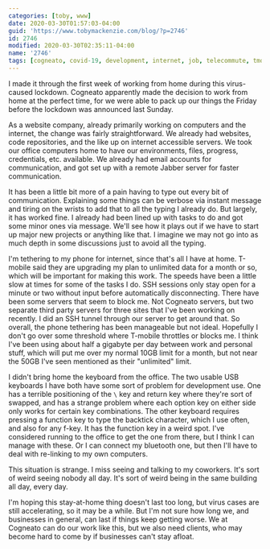 ```yaml
---
categories: [toby, www]
date: 2020-03-30T01:57:03-04:00
guid: 'https://www.tobymackenzie.com/blog/?p=2746'
id: 2746
modified: 2020-03-30T02:35:11-04:00
name: '2746'
tags: [cogneato, covid-19, development, internet, job, telecommute, tmobile, web]
---
```


I made it through the first week of working from home during this virus-caused lockdown.<!--more-->  Cogneato apparently made the decision to work from home at the perfect time, for we were able to pack up our things the Friday before the lockdown was announced last Sunday.

As a website company, already primarily working on computers and the internet, the change was fairly straightforward.  We already had websites, code repositories, and the like up on internet accessible servers.  We took our office computers home to have our environments, files, progress, credentials, etc. available.  We already had email accounts for communication, and got set up with a remote Jabber server for faster communication.

It has been a little bit more of a pain having to type out every bit of communication.  Explaining some things can be verbose via instant message and tiring on the wrists to add that to all the typing I already do.  But largely, it has worked fine.  I already had been lined up with tasks to do and got some minor ones via message.  We'll see how it plays out if we have to start up major new projects or anything like that.  I imagine we may not go into as much depth in some discussions just to avoid all the typing.

I'm tethering to my phone for internet, since that's all I have at home.  T-mobile said they are upgrading my plan to unlimited data for a month or so, which will be important for making this work.  The speeds have been a little slow at times for some of the tasks I do.  SSH sessions only stay open for a minute or two without input before automatically disconnecting.  There have been some servers that seem to block me.  Not Cogneato servers, but two separate third party servers for three sites that I've been working on recently.  I did an SSH tunnel through our server to get around that.  So overall, the phone tethering has been manageable but not ideal.  Hopefully I don't go over some threshold where T-mobile throttles or blocks me.  I think I've been using about half a gigabyte per day between work and personal stuff, which will put me over my normal 10GB limit for a month, but not near the 50GB I've seen mentioned as their "unlimited" limit.

I didn't bring home the keyboard from the office.  The two usable USB keyboards I have both have some sort of problem for development use.  One has a terrible positioning of the `\` key and return key where they're sort of swapped, and has a strange problem where each option key on either side only works for certain key combinations.  The other keyboard requires pressing a function key to type the backtick character, which I use often, and also for any f-key.  It has the function key in a weird spot.  I've considered running to the office to get the one from  there, but I think I can manage with these.  Or I can connect my bluetooth one, but then I'll have to deal with re-linking to my own computers.

This situation is strange.  I miss seeing and talking to my coworkers.  It's sort of weird seeing nobody all day.  It's sort of weird being in the same building all day, every day.

I'm hoping this stay-at-home thing doesn't last too long, but virus cases are still accelerating, so it may be a while.  But I'm not sure how long we, and businesses in general, can last if things keep getting worse.  We at Cogneato can do our work like this, but we also need clients, who may become hard to come by if businesses can't stay afloat.
